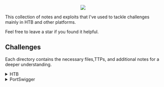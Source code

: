 
<p align="center">

<img src="https://labs.hackthebox.com/storage/teams/42d02bd0c73cb27e4ffc7862910ea1f4_cover.png"> 
  
</p>

This collection of notes and exploits that I've used to tackle challenges mainly in HTB and other platforms.

Feel free to leave a star if you found it helpful.

## Challenges

Each directory contains the necessary files,TTPs, and additional notes for a deeper understanding.


<details>
<br>
<summary> HTB </summary>
 
|No.|web|DFIR|linux|windows|SOC|
|:-:|:-------:|:-------:|:-------:|:-------:|:-------:|
|1. |[PDFy](/PDFy/notes.md)|[]()|[]()|[]()|[]()|
|2. |
</details>

<details>
<br>
<summary> PortSwigger </summary>

|No.|sqli|||||
|:-:|:-------:|:-------:|:-------:|:-------:|:-------:|
|1. |[retrieving hidden data](/portSwigger/sqli/SQL-Lab01.md)|[]()|[]()|[]()|[]()|
|2. |
</details>
